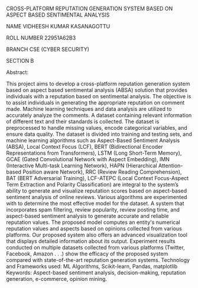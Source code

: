 CROSS-PLATFORM REPUTATION GENERATION SYSTEM BASED ON ASPECT BASED SENTIMENTAL ANALYSIS 

NAME VIDHEESH KUMAR KASANAGOTTU 

ROLL NUMBER 22951A62B3 

BRANCH CSE (CYBER SECURITY) 

SECTION B


Abstract: 

This project aims to develop a cross-platform reputation generation system based on aspect based 
sentimental analysis (ABSA) solution that provides individuals with a reputation based on 
sentimental analysis. The objective is to assist individuals in generating the appropriate 
reputation on comment made. Machine learning techniques and data analysis are utilized to 
accurately analyze the comments. A dataset containing relevant information of different text and 
their standards is collected. The dataset is preprocessed to handle missing values, encode 
categorical variables, and ensure data quality. The dataset is divided into training and testing sets, 
and machine learning algorithms such as Aspect-Based Sentiment Analysis (ABSA), Local 
Context Focus (LCF), BERT (Bidirectional Encoder Representations from Transformers), LSTM 
(Long Short-Term Memory), GCAE (Gated Convolutional Network with Aspect Embedding), 
IMN (Interactive Multi-task Learning Network), HAPN (Hierarchical Attention-based Position
aware Network), RRC (Review Reading Comprehension), BAT (BERT Adversarial Training), 
LCF-ATEPC (Local Context Focus-Aspect Term Extraction and Polarity Classification) are 
integral to the system’s ability to generate and visualize reputation scores based on aspect-based 
sentiment analysis of online reviews. Various algorithms are experimented with to determine the 
most effective model for the dataset. A system that incorporates spam filtering, review 
popularity, review posting time, and aspect-based sentiment analysis to generate accurate and 
reliable reputation values. The proposed model computes an entity's numerical reputation values 
and aspects based on opinions collected from various platforms. Our proposed system also offers 
an advanced visualization tool that displays detailed information about its output. Experiment 
results conducted on multiple datasets collected from various platforms (Twitter, Facebook, 
Amazon . . .) show the efficacy of the proposed system compared with state-of-the-art reputation 
generation systems. 
Technology and Frameworks used: ML Algorithms, Scikit-learn, Pandas, matplotlib 
Keywords: Aspect-based sentiment analysis, decision-making, reputation generation, e-commerce, 
opinion mining.
